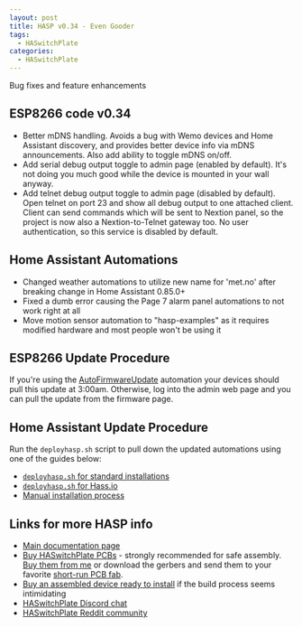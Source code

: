 ```yaml
---
layout: post
title: HASP v0.34 - Even Gooder
tags: 
  - HASwitchPlate
categories:
  - HASwitchPlate
---
```


Bug fixes and feature enhancements

## ESP8266 code v0.34

* Better mDNS handling.  Avoids a bug with Wemo devices and Home Assistant discovery, and provides better device info via mDNS announcements.  Also add ability to toggle mDNS on/off.
* Add serial debug output toggle to admin page (enabled by default).  It's not doing you much good while the device is mounted in your wall anyway.
* Add telnet debug output toggle to admin page (disabled by default).  Open telnet on port 23 and show all debug output to one attached client.  Client can send commands which will be sent to Nextion panel, so the project is now also a Nextion-to-Telnet gateway too.  No user authentication, so this service is disabled by default.

## Home Assistant Automations

* Changed weather automations to utilize new name for 'met.no' after breaking change in Home Assistant 0.85.0+
* Fixed a dumb error causing the Page 7 alarm panel automations to not work right at all
* Move motion sensor automation to "hasp-examples" as it requires modified hardware and most people won't be using it

## ESP8266 Update Procedure

If you're using the [AutoFirmwareUpdate](https://github.com/aderusha/HASwitchPlate/blob/master/Home_Assistant/hasp-examples/plate01/hasp_plate01_00_autofirmwareupdate.yaml) automation your devices should pull this update at 3:00am.  Otherwise, log into the admin web page and you can pull the update from the firmware page.

## Home Assistant Update Procedure

Run the `deployhasp.sh` script to pull down the updated automations using one of the guides below:

* [`deployhasp.sh` for standard installations](https://github.com/aderusha/HASwitchPlate/blob/master/Documentation/05_Home_Assistant.md#automatic-home-assistant-installation)
* [`deployhasp.sh` for Hass.io](https://github.com/aderusha/HASwitchPlate/blob/master/Documentation/05_Home_Assistant.md#hassio)
* [Manual installation process](https://github.com/aderusha/HASwitchPlate/blob/master/Documentation/05_Home_Assistant.md#manual-home-assistant-installation)

## Links for more HASP info

* [Main documentation page](https://github.com/aderusha/HASwitchPlate/tree/master/Documentation)
* [Buy HASwitchPlate PCBs](https://www.tindie.com/products/luma/ha-switchplate-hasp-pcb/) - strongly recommended for safe assembly.  [Buy them from me](https://www.tindie.com/products/luma/ha-switchplate-hasp-pcb/) or download the gerbers and send them to your favorite [short-run PCB fab](http://www.allpcb.com/setinvite.aspx?inviteid=34099&url=https://www.allpcb.com/).
* [Buy an assembled device ready to install](https://www.tindie.com/products/luma/ha-switchplate-hasp-single-wide-assembled/) if the build process seems intimidating
* [HASwitchPlate Discord chat](https://discord.gg/tnBsMw4)
* [HASwitchPlate Reddit community](https://www.reddit.com/r/HASwitchPlate)